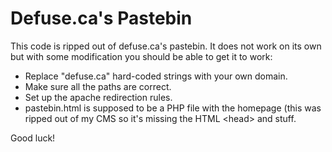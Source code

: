 Defuse.ca's Pastebin
====================

This code is ripped out of defuse.ca's pastebin. It does not work on its own
but with some modification you should be able to get it to work:

- Replace "defuse.ca" hard-coded strings with your own domain.
- Make sure all the paths are correct.
- Set up the apache redirection rules.
- pastebin.html is supposed to be a PHP file with the homepage (this was
  ripped out of my CMS so it's missing the HTML &lt;head&gt; and stuff.

Good luck!
